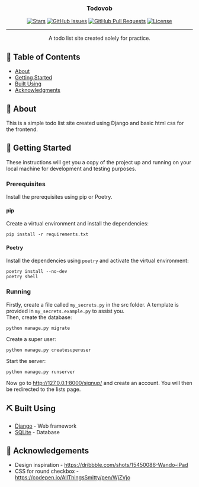 <!-- <p align="center">
  <a href="" rel="noopener">
 <img width=200px height=200px src="https://i.imgur.com/6wj0hh6.jpg" alt="Project logo"></a>
</p> -->

<h3 align="center">Todovob</h3>

<div align="center">

[![Stars](https://img.shields.io/github/stars/avibn/todovib)](https://github.com/avibn/todovib/stargazers)
[![GitHub Issues](https://img.shields.io/github/issues/avibn/todovib)](https://github.com/avibn/todovib/issuess)
[![GitHub Pull Requests](https://img.shields.io/bitbucket/pr-raw/avibn/todovib)](https://github.com/avibn/todovib/pulls)
[![License](https://img.shields.io/github/license/avibn/todovib)](/LICENSE)

</div>

---

<p align="center"> A todo list site created solely for practice.
    <br> 
</p>

## 📝 Table of Contents

- [About](#about)
- [Getting Started](#getting_started)
- [Built Using](#built_using)
- [Acknowledgments](#acknowledgement)

## 🧐 About <a name = "about"></a>

This is a simple todo list site created using Django and basic html css for the frontend.
## 🏁 Getting Started <a name = "getting_started"></a>

These instructions will get you a copy of the project up and running on your local machine for development and testing purposes.

### Prerequisites
Install the prerequisites using pip or Poetry.
#### pip
Create a virtual environment and install the dependencies:
```
pip install -r requirements.txt
```
#### Poetry
Install the dependencies using `poetry` and activate the virtual environment:
```
poetry install --no-dev
poetry shell
```

### Running
Firstly, create a file called `my_secrets.py` in the src folder. A template is provided in `my_secrets.example.py` to assist you. <br>
Then, create the database:
```
python manage.py migrate
```
Create a super user:
```
python manage.py createsuperuser
```
Start the server:
```
python manage.py runserver
```
Now go to http://127.0.0.1:8000/signup/ and create an account. You will then be redirected to the lists page.

## ⛏️ Built Using <a name = "built_using"></a>

- [Django](https://www.djangoproject.com/) - Web framework
- [SQLite](https://www.sqlite.org/index.html) - Database


## 🎉 Acknowledgements <a name = "acknowledgement"></a>

- Design inspiration - https://dribbble.com/shots/15450086-Wando-iPad
- CSS for round checkbox - https://codepen.io/AllThingsSmitty/pen/WjZVjo

